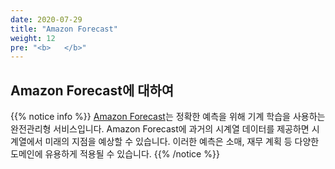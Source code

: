 ```yaml
---
date: 2020-07-29
title: "Amazon Forecast"
weight: 12
pre: "<b>   </b>"
---
```


## Amazon Forecast에 대하여
{{% notice info %}}
[Amazon Forecast](https://docs.aws.amazon.com/ko_kr/forecast/latest/dg/what-is-forecast.html)는 정확한 예측을 위해 기계 학습을 사용하는 완전관리형 서비스입니다. Amazon Forecast에 과거의 시계열 데이터를 제공하면 시계열에서 미래의 지점을 예상할 수 있습니다. 이러한 예측은 소매, 재무 계획 등 다양한 도메인에 유용하게 적용될 수 있습니다. 
{{% /notice %}}




